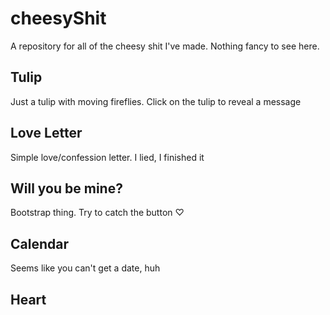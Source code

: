 # cheesyShit
A repository for all of the cheesy shit I've made. 
Nothing fancy to see here.

## Tulip
Just a tulip with moving fireflies. Click on the tulip to reveal a message

## Love Letter
Simple love/confession letter. I lied, I finished it

## Will you be mine? 
Bootstrap thing. Try to catch the button ♡

## Calendar
Seems like you can't get a date, huh

## Heart